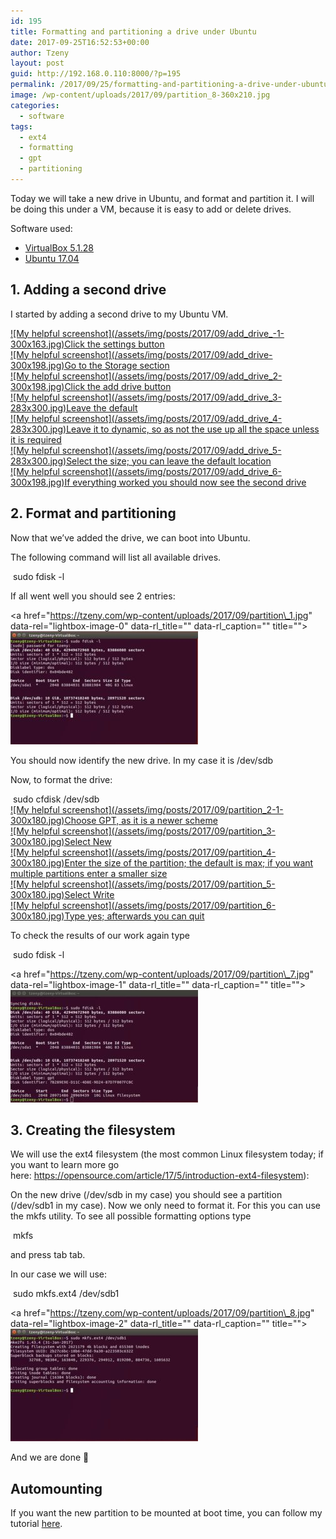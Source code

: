 ```yaml
---
id: 195
title: Formatting and partitioning a drive under Ubuntu
date: 2017-09-25T16:52:53+00:00
author: Tzeny
layout: post
guid: http://192.168.0.110:8000/?p=195
permalink: /2017/09/25/formatting-and-partitioning-a-drive-under-ubuntu/
image: /wp-content/uploads/2017/09/partition_8-360x210.jpg
categories:
  - software
tags:
  - ext4
  - formatting
  - gpt
  - partitioning
---
```

Today we will take a new drive in Ubuntu, and format and partition it. I will be doing this under a VM, because it is easy to add or delete drives.

Software used:

  * [VirtualBox 5.1.28](https://www.virtualbox.org/wiki/Downloads)
  * [Ubuntu 17.04](https://www.ubuntu.com/download)

## 1. Adding a second drive

I started by adding a second drive to my Ubuntu VM.

<div class="rl-gallery-container" id="rl-gallery-container-11" data-gallery_id="0"> <div class="rl-gallery rl-basicgrid-gallery " id="rl-gallery-11" data-gallery_no="11"> 

<div class="rl-gallery-item">
  <a href="https://tzeny.com/wp-content/uploads/2017/09/add_drive_-1.jpg" title="Click the settings button" data-rl_title="Click the settings button" class="rl-gallery-link" data-rl_caption="" data-rel="lightbox-gallery-11">![My helpful screenshot](/assets/img/posts/2017/09/add_drive_-1-300x163.jpg)<span class="rl-gallery-caption"><span class="rl-gallery-item-title">Click the settings button</span></span></a>
</div>

<div class="rl-gallery-item">
  <a href="https://tzeny.com/wp-content/uploads/2017/09/add_drive.jpg" title="Go to the Storage section" data-rl_title="Go to the Storage section" class="rl-gallery-link" data-rl_caption="" data-rel="lightbox-gallery-11">![My helpful screenshot](/assets/img/posts/2017/09/add_drive-300x198.jpg)<span class="rl-gallery-caption"><span class="rl-gallery-item-title">Go to the Storage section</span></span></a>
</div>

<div class="rl-gallery-item">
  <a href="https://tzeny.com/wp-content/uploads/2017/09/add_drive_2.jpg" title="Click the add drive button" data-rl_title="Click the add drive button" class="rl-gallery-link" data-rl_caption="" data-rel="lightbox-gallery-11">![My helpful screenshot](/assets/img/posts/2017/09/add_drive_2-300x198.jpg)<span class="rl-gallery-caption"><span class="rl-gallery-item-title">Click the add drive button</span></span></a>
</div>

<div class="rl-gallery-item">
  <a href="https://tzeny.com/wp-content/uploads/2017/09/add_drive_3.jpg" title="Leave the default" data-rl_title="Leave the default" class="rl-gallery-link" data-rl_caption="" data-rel="lightbox-gallery-11">![My helpful screenshot](/assets/img/posts/2017/09/add_drive_3-283x300.jpg)<span class="rl-gallery-caption"><span class="rl-gallery-item-title">Leave the default</span></span></a>
</div>

<div class="rl-gallery-item">
  <a href="https://tzeny.com/wp-content/uploads/2017/09/add_drive_4.jpg" title="Leave it to dynamic, so as not the use up all the space unless it is required" data-rl_title="Leave it to dynamic, so as not the use up all the space unless it is required" class="rl-gallery-link" data-rl_caption="" data-rel="lightbox-gallery-11">![My helpful screenshot](/assets/img/posts/2017/09/add_drive_4-283x300.jpg)<span class="rl-gallery-caption"><span class="rl-gallery-item-title">Leave it to dynamic, so as not the use up all the space unless it is required</span></span></a>
</div>

<div class="rl-gallery-item">
  <a href="https://tzeny.com/wp-content/uploads/2017/09/add_drive_5.jpg" title="Select the size; you can leave the default location" data-rl_title="Select the size; you can leave the default location" class="rl-gallery-link" data-rl_caption="" data-rel="lightbox-gallery-11">![My helpful screenshot](/assets/img/posts/2017/09/add_drive_5-283x300.jpg)<span class="rl-gallery-caption"><span class="rl-gallery-item-title">Select the size; you can leave the default location</span></span></a>
</div>

<div class="rl-gallery-item">
  <a href="https://tzeny.com/wp-content/uploads/2017/09/add_drive_6.jpg" title="If everything worked you should now see the second drive" data-rl_title="If everything worked you should now see the second drive" class="rl-gallery-link" data-rl_caption="" data-rel="lightbox-gallery-11">![My helpful screenshot](/assets/img/posts/2017/09/add_drive_6-300x198.jpg)<span class="rl-gallery-caption"><span class="rl-gallery-item-title">If everything worked you should now see the second drive</span></span></a>
</div></div> </div>

## 2. Format and partitioning

Now that we’ve added the drive, we can boot into Ubuntu.

The following command will list all available drives.

<div class="codecolorer-container bash default" style="overflow:auto;white-space:nowrap;width:435px;">
  <div class="bash codecolorer">
     <span class="kw2">sudo</span> <span class="kw2">fdisk</span> <span class="re5">-l</span>
  </div>
</div>

If all went well you should see 2 entries:

<a href="https://tzeny.com/wp-content/uploads/2017/09/partition\_1.jpg" data-rel="lightbox-image-0" data-rl\_title="" data-rl_caption="" title="">![My helpful screenshot](/assets/img/posts/2017/09/partition_1-300x181.jpg)</a>

You should now identify the new drive. In my case it is /dev/sdb

Now, to format the drive:

<div class="codecolorer-container text default" style="overflow:auto;white-space:nowrap;width:435px;">
  <div class="text codecolorer">
     sudo cfdisk /dev/sdb
  </div>
</div>

<div class="rl-gallery-container" id="rl-gallery-container-12" data-gallery_id="0"> <div class="rl-gallery rl-basicgrid-gallery " id="rl-gallery-12" data-gallery_no="12"> 

<div class="rl-gallery-item">
  <a href="https://tzeny.com/wp-content/uploads/2017/09/partition_2-1.jpg" title="Choose GPT, as it is a newer scheme" data-rl_title="Choose GPT, as it is a newer scheme" class="rl-gallery-link" data-rl_caption="" data-rel="lightbox-gallery-12">![My helpful screenshot](/assets/img/posts/2017/09/partition_2-1-300x180.jpg)<span class="rl-gallery-caption"><span class="rl-gallery-item-title">Choose GPT, as it is a newer scheme</span></span></a>
</div>

<div class="rl-gallery-item">
  <a href="https://tzeny.com/wp-content/uploads/2017/09/partition_3.jpg" title="Select New" data-rl_title="Select New" class="rl-gallery-link" data-rl_caption="" data-rel="lightbox-gallery-12">![My helpful screenshot](/assets/img/posts/2017/09/partition_3-300x180.jpg)<span class="rl-gallery-caption"><span class="rl-gallery-item-title">Select New</span></span></a>
</div>

<div class="rl-gallery-item">
  <a href="https://tzeny.com/wp-content/uploads/2017/09/partition_4.jpg" title="Enter the size of the partition; the default is max; if you want multiple partitions enter a smaller size" data-rl_title="Enter the size of the partition; the default is max; if you want multiple partitions enter a smaller size" class="rl-gallery-link" data-rl_caption="" data-rel="lightbox-gallery-12">![My helpful screenshot](/assets/img/posts/2017/09/partition_4-300x180.jpg)<span class="rl-gallery-caption"><span class="rl-gallery-item-title">Enter the size of the partition; the default is max; if you want multiple partitions enter a smaller size</span></span></a>
</div>

<div class="rl-gallery-item">
  <a href="https://tzeny.com/wp-content/uploads/2017/09/partition_5.jpg" title="Select Write" data-rl_title="Select Write" class="rl-gallery-link" data-rl_caption="" data-rel="lightbox-gallery-12">![My helpful screenshot](/assets/img/posts/2017/09/partition_5-300x180.jpg)<span class="rl-gallery-caption"><span class="rl-gallery-item-title">Select Write</span></span></a>
</div>

<div class="rl-gallery-item">
  <a href="https://tzeny.com/wp-content/uploads/2017/09/partition_6.jpg" title="Type yes; afterwards you can quit" data-rl_title="Type yes; afterwards you can quit" class="rl-gallery-link" data-rl_caption="" data-rel="lightbox-gallery-12">![My helpful screenshot](/assets/img/posts/2017/09/partition_6-300x180.jpg)<span class="rl-gallery-caption"><span class="rl-gallery-item-title">Type yes; afterwards you can quit</span></span></a>
</div></div> </div>

To check the results of our work again type

<div class="codecolorer-container bash default" style="overflow:auto;white-space:nowrap;width:435px;">
  <div class="bash codecolorer">
     <span class="kw2">sudo</span> <span class="kw2">fdisk</span> <span class="re5">-l</span>
  </div>
</div>

<a href="https://tzeny.com/wp-content/uploads/2017/09/partition\_7.jpg" data-rel="lightbox-image-1" data-rl\_title="" data-rl_caption="" title="">![My helpful screenshot](/assets/img/posts/2017/09/partition_7-300x180.jpg)</a>

## 3. Creating the filesystem

We will use the ext4 filesystem (the most common Linux filesystem today; if you want to learn more go here: <https://opensource.com/article/17/5/introduction-ext4-filesystem>):

On the new drive (/dev/sdb in my case) you should see a partition (/dev/sdb1 in my case). Now we only need to format it. For this you can use the mkfs utility. To see all possible formatting options type

<div class="codecolorer-container bash default" style="overflow:auto;white-space:nowrap;width:435px;">
  <div class="bash codecolorer">
     mkfs
  </div>
</div>

and press tab tab.

In our case we will use:

<div class="codecolorer-container bash default" style="overflow:auto;white-space:nowrap;width:435px;">
  <div class="bash codecolorer">
     <span class="kw2">sudo</span> mkfs.ext4 <span class="sy0">/</span>dev<span class="sy0">/</span>sdb1
  </div>
</div>

<a href="https://tzeny.com/wp-content/uploads/2017/09/partition\_8.jpg" data-rel="lightbox-image-2" data-rl\_title="" data-rl_caption="" title="">![My helpful screenshot](/assets/img/posts/2017/09/partition_8-300x180.jpg)</a>

And we are done 🙂

## 

## Automounting

If you want the new partition to be mounted at boot time, you can follow my tutorial [here](https://tzeny.com/2017/09/25/automounting-partition-ubuntu/).
